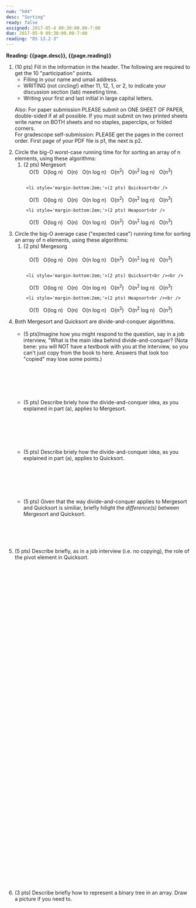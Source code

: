 ```yaml
---
num: "h04"
desc: "Sorting"
ready: false
assigned: 2017-05-4 09:30:00.00-7:00
due: 2017-05-9 09:30:00.00-7:00
reading: "DS 13.2-3"
---
```

 
 <div style='display:none'>
https://ucsb-cs32-s17.github.io/hwk/h04/
</div>

<b>Reading: {{page.desc}},  {{page.reading}}</b>
 
<ol start="1">

<li>(10 pts) Fill in the information in the header. The following are required to get the 10 "participation" points.
    <ul>
    <li>Filling in your name and umail address.<br /></li>
    <li>WRITING (not circling!) either 11, 12, 1, or 2, to indicate your discussion section (lab) meeeting time.<br /></li>
    <li>Writing your first and last initial in large capital letters.<br /></li>
    </ul>
    <p>Also: For paper submission PLEASE submit on ONE SHEET OF PAPER, double-sided if at all possible. If you must submit  on two printed sheets write name on BOTH sheets and no staples, paperclips, or folded corners.<br />
    For gradescope self-submission: PLEASE get the pages in the correct order. First page of your PDF file is p1, the next is p2.</p>
 </li> 

 <li>Circle the big-O worst-case running time for for sorting an array of n elements, using these algorithms:
   <ol>
     <li style='margin-bottom:2em;'>(2 pts) Mergesort<br />
     O(1)   O(log n)   O(n)   O(n log n)   O(n<sup>2</sup>)   O(n<sup>2</sup> log n)   O(n<sup>3</sup>)
     </li>
 
     <li style='margin-bottom:2em;'>(2 pts) Quicksort<br />
     O(1)   O(log n)   O(n)   O(n log n)   O(n<sup>2</sup>)   O(n<sup>2</sup> log n)   O(n<sup>3</sup>)
     </li>

     <li style='margin-bottom:2em;'>(2 pts) Heapsort<br />
     O(1)   O(log n)   O(n)   O(n log n)   O(n<sup>2</sup>)   O(n<sup>2</sup> log n)   O(n<sup>3</sup>)
     </li>
   </ol>
 </li>
  
   <li>Circle the big-O average case ("expected case") running time for sorting an array of n elements, using these algorithms:
   <ol>
     <li style='margin-bottom:2em;'>(2 pts) Mergesorg<br /><br />
     O(1)   O(log n)   O(n)   O(n log n)   O(n<sup>2</sup>)   O(n<sup>2</sup> log n)   O(n<sup>3</sup>)
     </li>
 
     <li style='margin-bottom:2em;'>(2 pts) Quicksort<br /><br />
     O(1)   O(log n)   O(n)   O(n log n)   O(n<sup>2</sup>)   O(n<sup>2</sup> log n)   O(n<sup>3</sup>)
     </li>

     <li style='margin-bottom:2em;'>(2 pts) Heapsort<br /><br />
     O(1)   O(log n)   O(n)   O(n log n)   O(n<sup>2</sup>)   O(n<sup>2</sup> log n)   O(n<sup>3</sup>)
     </li>
    </ol>
  </li>

  
<div class="pagebreak"></div>


  <li>Both Mergesort and Quicksort are divide-and-conquer algorithms. 
  <ul>
    <li style='margin-bottom:6em;'>(5 pts)Imagine how you might respond to the question, say in a job interview, "What is the main idea behind divide-and-conquer? (Nota bene: you will NOT have a textbook with you at the interview, so you can't just copy from the book to here. Answers that look too "copied" may lose some points.)</li>
    <li style='margin-bottom:6em;'>(5 pts) Describe briely how the divide-and-conquer idea, as you explained in part (a), applies to Mergesort.</li>
    <li style='margin-bottom:6em;'>(5 pts) Describe briely how the divide-and-conquer idea, as you explained in part (a), applies to Quicksort.</li>
    <li style='margin-bottom:6em;'>(5 pts) Given that the way divide-and-conquer applies to Mergesort and Quicksort is similiar, briefly hilight the <i>difference(s)</i> between Mergesort and Quicksort.</li>
  </ul>
  </li>

  <li style='margin-bottom:64em;'>(5 pts) Describe briefly, as in a job interview (i.e. no copying), the role of the pivot element in Quicksort.</li>

  <li style='margin-bottom:6em;'>(3 pts) Describe briefly how to represent a binary tree in an array. Draw a picture if you need to.</li>

</ol>
